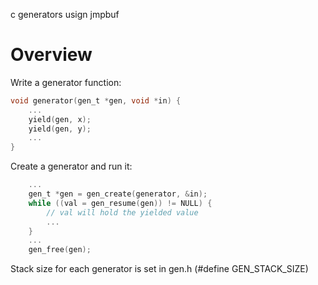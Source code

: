 
c generators usign jmpbuf

# Overview

Write a generator function:

```c
void generator(gen_t *gen, void *in) {
	...
	yield(gen, x);
	yield(gen, y);
	...
}
```

Create a generator and run it:

```c
	...
	gen_t *gen = gen_create(generator, &in);
	while ((val = gen_resume(gen)) != NULL) {
		// val will hold the yielded value
		...
	}
	...
	gen_free(gen);
```

Stack size for each generator is set in gen.h (#define GEN_STACK_SIZE)

